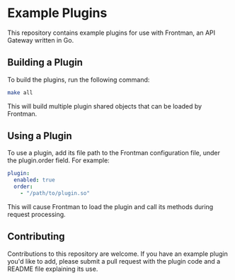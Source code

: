 # Example Plugins

This repository contains example plugins for use with Frontman, an API Gateway written in Go.

## Building a Plugin

To build the plugins, run the following command:

```bash
make all
```

This will build multiple plugin shared objects that can be loaded by Frontman.

## Using a Plugin

To use a plugin, add its file path to the Frontman configuration file, under the plugin.order field. For example:

```yaml
plugin:
  enabled: true
  order:
    - "/path/to/plugin.so"
```

This will cause Frontman to load the plugin and call its methods during request processing.

## Contributing
Contributions to this repository are welcome. If you have an example plugin you'd like to add, please submit a pull request with the plugin code and a README file explaining its use.
